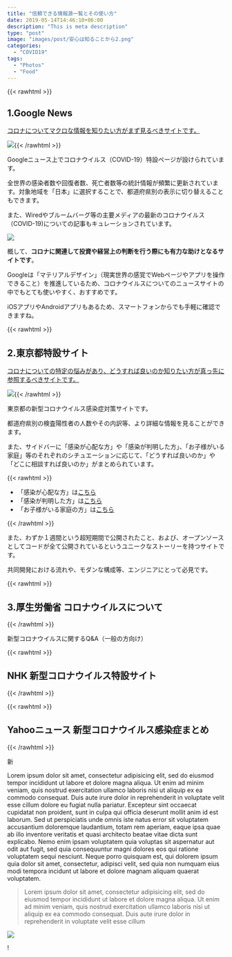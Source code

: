 ```yaml
---
title: "信頼できる情報源一覧とその使い方"
date: 2019-05-14T14:46:10+06:00
description: "This is meta description"
type: "post"
image: "images/post/安心は知ることから2.png"
categories: 
  - "COVID19"
tags:
  - "Photos"
  - "Food"
---
```



{{< rawhtml >}}<h2 class="h2 text-muted">1.Google News</h2><p class="h5 font-weight-bold"><u>コロナについてマクロな情報を知りたい方がまず見るべきサイトです。</u>
</p><img src="../images/post/GoogleNews5.png" class="img-fluid"></img>{{< /rawhtml >}}

Googleニュース上でコロナウイルス（COVID-19）特設ページが設けられています。

全世界の感染者数や回復者数、死亡者数等の統計情報が頻繁に更新されています。対象地域を「日本」に選択することで、都道府県別の表示に切り替えることもできます。

また、Wiredやブルームバーグ等の主要メディアの最新のコロナウイルス（COVID-19)についての記事もキュレーションされています。

![](../images/post/GoogleNews4.png)

概して、**コロナに関連して投資や経営上の判断を行う際にも有力な助けとなるサイトです**。

Googleは「マテリアルデザイン」（現実世界の感覚でWebページやアプリを操作できること）を推進しているため、コロナウイルスについてのニュースサイトの中でもとても使いやすく、おすすめです。

iOSアプリやAndroidアプリもあるため、スマートフォンからでも手軽に確認できますね。



{{< rawhtml >}}<h2 class="h2 text-muted">2.東京都特設サイト</h2><p class="h5 font-weight-bold underline"><u>コロナについての特定の悩みがあり、どうすれば良いのか知りたい方が真っ先に参照するべきサイトです。</u>
</p><img src="../images/post/東京都特設サイト5.png" class="img-fluid"></img>{{< /rawhtml >}}

東京都の新型コロナウイルス感染症対策サイトです。

都道府県別の検査陽性者の人数やその内訳等、より詳細な情報を見ることができます。

また、サイドバーに「感染が心配な方」や「感染が判明した方」、「お子様がいる家庭」等のそれぞれのシチュエーションに応じて、「どうすれば良いのか」や「どこに相談すれば良いのか」がまとめられています。

{{< rawhtml >}}<ul class="list"><li>「感染が心配な方」は<a href="https://stopcovid19.metro.tokyo.lg.jp/flow" target="_blank">こちら</a></li><li>「感染が判明した方」は<a href="https://www.fukushihoken.metro.tokyo.lg.jp/oshirase/corona_0401.html" target="_blank">こちら</a></li><li>「お子様がいる家庭の方」は<a href="https://stopcovid19.metro.tokyo.lg.jp/parent/" target="_blank">こちら</a></li></ul>{{< /rawhtml >}}



また、わずか１週間という超短期間で公開されたこと、および、オープンソースとしてコードが全て公開されているというユニークなストーリーを持つサイトです。

共同開発における流れや、モダンな構成等、エンジニアにとって必見です。


{{< rawhtml >}}<h2 class="h2">3.厚生労働省 コロナウイルスについて</h2>{{< /rawhtml >}}

 新型コロナウイルスに関するQ&A（一般の方向け）

{{< rawhtml >}}<h2 class="h2">NHK 新型コロナウイルス特設サイト</h2>{{< /rawhtml >}}

{{< rawhtml >}}<h2 class="h2">Yahooニュース 新型コロナウイルス感染症まとめ</h2>{{< /rawhtml >}}

新


Lorem ipsum dolor sit amet, consectetur adipisicing elit, sed do eiusmod tempor incididunt ut labore et
dolore magna aliqua. Ut enim ad minim veniam, quis nostrud exercitation ullamco laboris nisi ut aliquip ex
ea commodo consequat. Duis aute irure dolor in reprehenderit in voluptate velit esse cillum dolore eu fugiat
nulla pariatur. Excepteur sint occaecat cupidatat non proident, sunt in culpa qui officia deserunt mollit
anim id est laborum. Sed ut perspiciatis unde omnis iste natus error sit voluptatem accusantium doloremque
laudantium, totam rem aperiam, eaque ipsa quae ab illo inventore veritatis et quasi architecto beatae vitae
dicta sunt explicabo. Nemo enim ipsam voluptatem quia voluptas sit aspernatur aut odit aut fugit, sed quia
consequuntur magni dolores eos qui ratione voluptatem sequi nesciunt. Neque porro quisquam est, qui dolorem
ipsum quia dolor sit amet, consectetur, adipisci velit, sed quia non numquam eius modi tempora incidunt ut
labore et dolore magnam aliquam quaerat voluptatem.


> Lorem ipsum dolor sit amet, consectetur adipisicing elit, sed do eiusmod tempor incididunt ut
labore et dolore magna aliqua. Ut enim ad minim veniam, quis nostrud exercitation ullamco laboris nisi ut
aliquip ex ea commodo consequat. Duis aute irure dolor in reprehenderit in voluptate velit esse cillum


![](../images/post-img.jpg)

!
